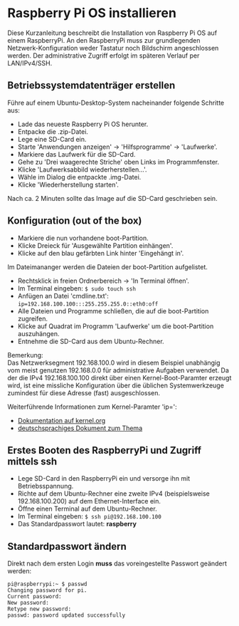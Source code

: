 # Raspberry Pi OS installieren

Diese Kurzanleitung beschreibt die Installation von Raspberry Pi OS auf einem RaspberryPi.
An den RaspberryPi muss zur grundlegenden Netzwerk-Konfiguration weder Tastatur noch Bildschirm angeschlossen werden.
Der administrative Zugriff erfolgt im späteren Verlauf per LAN/IPv4/SSH.

## Betriebssystemdatenträger erstellen

Führe auf einem Ubuntu-Desktop-System nacheinander folgende Schritte aus:

* Lade das neueste Raspberry Pi OS herunter.
* Entpacke die .zip-Datei.
* Lege eine SD-Card ein.
* Starte 'Anwendungen anzeigen' -> 'Hilfsprogramme' -> 'Laufwerke'.
* Markiere das Laufwerk für die SD-Card.
* Gehe zu 'Drei waagerechte Striche' oben Links im Programmfenster.
* Klicke 'Laufwerksabbild wiederherstellen...'.
* Wähle im Dialog die entpackte .img-Datei.
* Klicke 'Wiederherstellung starten'.

Nach ca. 2 Minuten sollte das Image auf die SD-Card geschrieben sein.

## Konfiguration (out of the box)

* Markiere die nun vorhandene boot-Partition.
* Klicke Dreieck für 'Ausgewählte Partition einhängen'.
* Klicke auf den blau gefärbten Link hinter 'Eingehängt in'.

Im Dateimananger werden die Dateien der boot-Partition aufgelistet.

* Rechtsklick in freien Ordnerbereich -> 'In Terminal öffnen'.
* Im Terminal eingeben: `$ sudo touch ssh`
* Anfügen an Datei 'cmdline.txt': `ip=192.168.100.100:::255.255.255.0::eth0:off`
* Alle Dateien und Programme schließen, die auf die boot-Partition zugreifen.
* Klicke auf Quadrat im Programm 'Laufwerke' um die boot-Partition auszuhängen.
* Entnehme die SD-Card aus dem Ubuntu-Rechner.

Bemerkung:  
Das Netzwerksegment 192.168.100.0 wird in diesem Beispiel unabhängig vom meist genutzen 192.168.0.0 für administrative Aufgaben verwendet.
Da der die IPv4 192.168.100.100 direkt über einen Kernel-Boot-Paramter erzeugt wird,
ist eine missliche Konfiguration über die üblichen Systemwerkzeuge zumindest für diese Adresse (fast) ausgeschlossen.

Weiterführende Informationen zum Kernel-Paramter 'ip=':
* [Dokumentation auf kernel.org](https://www.kernel.org/doc/html/latest/admin-guide/nfs/nfsroot.html#kernel-command-line)
* [deutschsprachiges Dokument zum Thema](http://www.netzmafia.de/skripten/hardware/RasPi/RasPi_Install.html#initip)


## Erstes Booten des RaspberryPi und Zugriff mittels ssh

* Lege SD-Card in den RaspberryPi ein und versorge ihn mit Betriebsspannung.
* Richte auf dem Ubuntu-Rechner eine zweite IPv4 (beispielsweise 192.168.100.200) auf dem Ethernet-Interface ein.
* Öffne einen Terminal auf dem Ubuntu-Rechner.
* Im Terminal eingeben: `$ ssh pi@192.168.100.100`
* Das Standardpasswort lautet: **raspberry**

## Standardpasswort ändern

Direkt nach dem ersten Login **muss** das voreingestellte Passwort geändert werden:

```
pi@raspberrypi:~ $ passwd
Changing password for pi.
Current password: 
New password: 
Retype new password: 
passwd: password updated successfully
```

